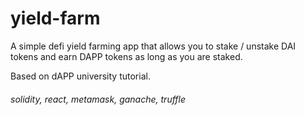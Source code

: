 # yield-farm

A simple defi yield farming app that allows you to stake / unstake DAI tokens and earn DAPP tokens as long as you are staked.

Based on dAPP university tutorial.

###### solidity, react, metamask, ganache, truffle
